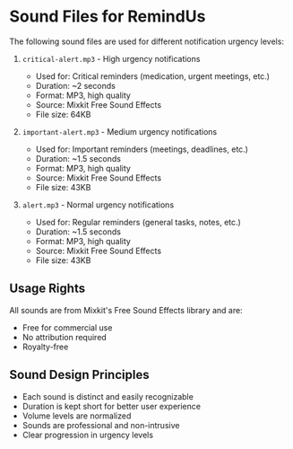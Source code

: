# Sound Files for RemindUs

The following sound files are used for different notification urgency levels:

1. `critical-alert.mp3` - High urgency notifications
   - Used for: Critical reminders (medication, urgent meetings, etc.)
   - Duration: ~2 seconds
   - Format: MP3, high quality
   - Source: Mixkit Free Sound Effects
   - File size: 64KB

2. `important-alert.mp3` - Medium urgency notifications
   - Used for: Important reminders (meetings, deadlines, etc.)
   - Duration: ~1.5 seconds
   - Format: MP3, high quality
   - Source: Mixkit Free Sound Effects
   - File size: 43KB

3. `alert.mp3` - Normal urgency notifications
   - Used for: Regular reminders (general tasks, notes, etc.)
   - Duration: ~1.5 seconds
   - Format: MP3, high quality
   - Source: Mixkit Free Sound Effects
   - File size: 43KB

## Usage Rights
All sounds are from Mixkit's Free Sound Effects library and are:
- Free for commercial use
- No attribution required
- Royalty-free

## Sound Design Principles
- Each sound is distinct and easily recognizable
- Duration is kept short for better user experience
- Volume levels are normalized
- Sounds are professional and non-intrusive
- Clear progression in urgency levels 